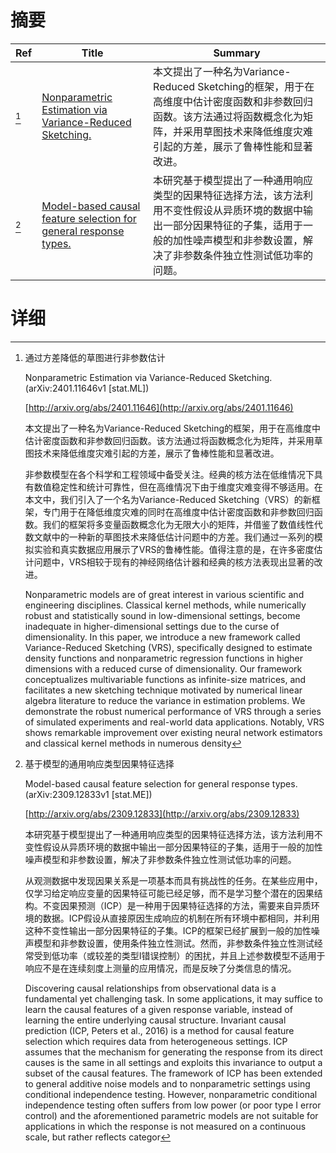 # 摘要

| Ref | Title | Summary |
| --- | --- | --- |
| [^1] | [Nonparametric Estimation via Variance-Reduced Sketching.](http://arxiv.org/abs/2401.11646) | 本文提出了一种名为Variance-Reduced Sketching的框架，用于在高维度中估计密度函数和非参数回归函数。该方法通过将函数概念化为矩阵，并采用草图技术来降低维度灾难引起的方差，展示了鲁棒性能和显著改进。 |
| [^2] | [Model-based causal feature selection for general response types.](http://arxiv.org/abs/2309.12833) | 本研究基于模型提出了一种通用响应类型的因果特征选择方法，该方法利用不变性假设从异质环境的数据中输出一部分因果特征的子集，适用于一般的加性噪声模型和非参数设置，解决了非参数条件独立性测试低功率的问题。 |

# 详细

[^1]: 通过方差降低的草图进行非参数估计

    Nonparametric Estimation via Variance-Reduced Sketching. (arXiv:2401.11646v1 [stat.ML])

    [http://arxiv.org/abs/2401.11646](http://arxiv.org/abs/2401.11646)

    本文提出了一种名为Variance-Reduced Sketching的框架，用于在高维度中估计密度函数和非参数回归函数。该方法通过将函数概念化为矩阵，并采用草图技术来降低维度灾难引起的方差，展示了鲁棒性能和显著改进。

    

    非参数模型在各个科学和工程领域中备受关注。经典的核方法在低维情况下具有数值稳定性和统计可靠性，但在高维情况下由于维度灾难变得不够适用。在本文中，我们引入了一个名为Variance-Reduced Sketching（VRS）的新框架，专门用于在降低维度灾难的同时在高维度中估计密度函数和非参数回归函数。我们的框架将多变量函数概念化为无限大小的矩阵，并借鉴了数值线性代数文献中的一种新的草图技术来降低估计问题中的方差。我们通过一系列的模拟实验和真实数据应用展示了VRS的鲁棒性能。值得注意的是，在许多密度估计问题中，VRS相较于现有的神经网络估计器和经典的核方法表现出显著的改进。

    Nonparametric models are of great interest in various scientific and engineering disciplines. Classical kernel methods, while numerically robust and statistically sound in low-dimensional settings, become inadequate in higher-dimensional settings due to the curse of dimensionality. In this paper, we introduce a new framework called Variance-Reduced Sketching (VRS), specifically designed to estimate density functions and nonparametric regression functions in higher dimensions with a reduced curse of dimensionality. Our framework conceptualizes multivariable functions as infinite-size matrices, and facilitates a new sketching technique motivated by numerical linear algebra literature to reduce the variance in estimation problems. We demonstrate the robust numerical performance of VRS through a series of simulated experiments and real-world data applications. Notably, VRS shows remarkable improvement over existing neural network estimators and classical kernel methods in numerous density 
    
[^2]: 基于模型的通用响应类型因果特征选择

    Model-based causal feature selection for general response types. (arXiv:2309.12833v1 [stat.ME])

    [http://arxiv.org/abs/2309.12833](http://arxiv.org/abs/2309.12833)

    本研究基于模型提出了一种通用响应类型的因果特征选择方法，该方法利用不变性假设从异质环境的数据中输出一部分因果特征的子集，适用于一般的加性噪声模型和非参数设置，解决了非参数条件独立性测试低功率的问题。

    

    从观测数据中发现因果关系是一项基本而具有挑战性的任务。在某些应用中，仅学习给定响应变量的因果特征可能已经足够，而不是学习整个潜在的因果结构。不变因果预测（ICP）是一种用于因果特征选择的方法，需要来自异质环境的数据。ICP假设从直接原因生成响应的机制在所有环境中都相同，并利用这种不变性输出一部分因果特征的子集。ICP的框架已经扩展到一般的加性噪声模型和非参数设置，使用条件独立性测试。然而，非参数条件独立性测试经常受到低功率（或较差的类型I错误控制）的困扰，并且上述参数模型不适用于响应不是在连续刻度上测量的应用情况，而是反映了分类信息的情况。

    Discovering causal relationships from observational data is a fundamental yet challenging task. In some applications, it may suffice to learn the causal features of a given response variable, instead of learning the entire underlying causal structure. Invariant causal prediction (ICP, Peters et al., 2016) is a method for causal feature selection which requires data from heterogeneous settings. ICP assumes that the mechanism for generating the response from its direct causes is the same in all settings and exploits this invariance to output a subset of the causal features. The framework of ICP has been extended to general additive noise models and to nonparametric settings using conditional independence testing. However, nonparametric conditional independence testing often suffers from low power (or poor type I error control) and the aforementioned parametric models are not suitable for applications in which the response is not measured on a continuous scale, but rather reflects categor
    

